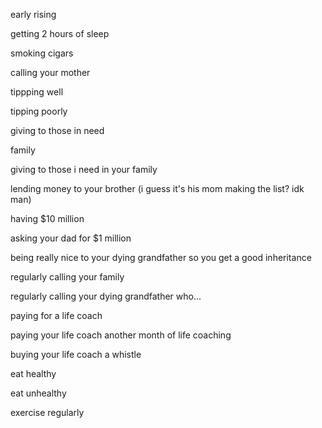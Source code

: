 early rising

getting 2 hours of sleep

smoking cigars

calling your mother

tippping well

tipping poorly

giving to those in need

family

giving to those i need in your family

lending money to your brother
(i guess it's his mom making the list? idk man)

having $10 million

asking your dad for $1 million

being really nice to your dying grandfather so you get a good inheritance

regularly calling your family

regularly calling your dying grandfather who...

paying for a life coach

paying your life coach another month of life coaching

buying your life coach a whistle 

eat healthy

eat unhealthy

exercise regularly

